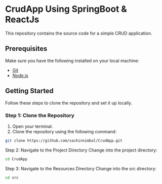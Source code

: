 # CrudApp Using SpringBoot & ReactJs

This repository contains the source code for a simple CRUD application.

## Prerequisites

Make sure you have the following installed on your local machine:
- [Git](https://git-scm.com/downloads)
- [Node.js](https://nodejs.org/en/download/)

## Getting Started

Follow these steps to clone the repository and set it up locally.

### Step 1: Clone the Repository

1. Open your terminal.
2. Clone the repository using the following command:
  ```bash
  git clone https://github.com/sachinnimbal/CrudApp.git
  ```
Step 2: Navigate to the Project Directory
Change into the project directory:
  ```bash
  cd CrudApp
  ```
Step 3: Navigate to the Resources Directory
Change into the src directory:
  ```bash
  cd src
  ```
